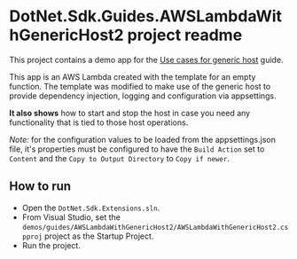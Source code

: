 ﻿# DotNet.Sdk.Guides.AWSLambdaWithGenericHost2 project readme

This project contains a demo app for the [Use cases for generic host](/docs/guides/generic-host-use-cases.md) guide.

This app is an AWS Lambda created with the template for an empty function. The template was modified to make use of the generic host to provide dependency injection, logging and configuration via appsettings.

**It also shows** how to start and stop the host in case you need any functionality that is tied to those host operations.

*Note:* for the configuration values to be loaded from the appsettings.json file, it's properties must be configured to have the `Build Action` set to `Content` and the `Copy to Output Directory` to `Copy if newer`.

## How to run

* Open the `DotNet.Sdk.Extensions.sln`.
* From Visual Studio, set the `demos/guides/AWSLambdaWithGenericHost2/AWSLambdaWithGenericHost2.cspproj` project as the Startup Project.
* Run the project.
